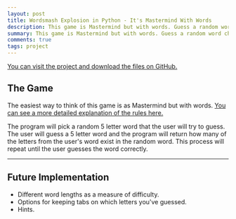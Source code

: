 ```yaml
---
layout: post
title: Wordsmash Explosion in Python - It's Mastermind With Words
description: This game is Mastermind but with words. Guess a random word chosen by the computer based on how many letters there are in common.
summary: This game is Mastermind but with words. Guess a random word chosen by the computer based on how many letters there are in common.
comments: true
tags: project
---
```


[You can visit the project and download the files on GitHub.](https://github.com/milofultz/wordmastermind)

## The Game

The easiest way to think of this game is as Mastermind but with words. [You can see a more detailed explanation of the rules here.](https://www.word-grabber.com/printable-word-games/a-mastermind-with-words-jotto)

The program will pick a random 5 letter word that the user will try to guess. The user will guess a 5 letter word and the program will return how many of the letters from the user's word exist in the random word. This process will repeat until the user guesses the word correctly.

---

## Future Implementation

- Different word lengths as a measure of difficulty.
- Options for keeping tabs on which letters you've guessed.
- Hints.